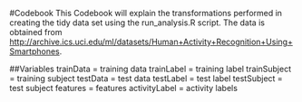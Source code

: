 #Codebook
This Codebook will explain the transformations performed in creating the tidy data set using the run_analysis.R script.
The data is obtained from http://archive.ics.uci.edu/ml/datasets/Human+Activity+Recognition+Using+Smartphones.

##Variables
trainData = training data
trainLabel = training label
trainSubject = training subject
testData = test data
testLabel = test label
testSubject = test subject
features = features
activityLabel = activity labels
